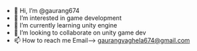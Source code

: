 - 👋 Hi, I’m @gaurang674
- 👀 I’m interested in game development
- 🌱 I’m currently learning unity engine
- 💞️ I’m looking to collaborate on unity game dev
- 📫 How to reach me Email--> gaurangvaghela674@gmail.com

<!---
gaurang674/gaurang674 is a ✨ special ✨ repository because its `README.md` (this file) appears on your GitHub profile.
You can click the Preview link to take a look at your changes.
--->
